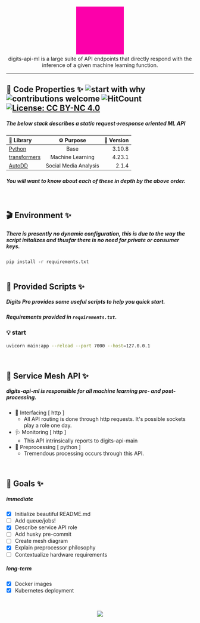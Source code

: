 <p align="center">
<a target="_blank" rel="noreferrer" href="https://www.buymeacoffee.com/alloydylan
"><img style="max-width:175px;" src="./digits2.gif">
</a>
<br>
digits-api-ml is a large suite of API endpoints that directly respond with the inference of a given machine learning function.<br>
</p>
<hr>

## 📝 Code Properties ✨ ![start with why](https://img.shields.io/badge/start%20with-why%3F-brightgreen.svg?style=flat) ![contributions welcome](https://img.shields.io/badge/contributions-welcome-brightgreen.svg?style=flat) ![HitCount](https://hits.dwyl.com/dylanalloy/digits-ui.svg?style=flat-square) [![License: CC BY-NC 4.0](https://img.shields.io/badge/License-CC_BY--NC_4.0-lightgrey.svg)](https://creativecommons.org/licenses/by-nc/4.0/)

##### The below stack describes a static request->response oriented ML API

| 📁 Library | ⚙ Purpose | 📎 Version |
| :-- | :-: | --: |
| [Python](https://python.org) | Base | 3.10.8 |
| [transformers](https://pypi.org/project/transformers/) | Machine Learning | 4.23.1 |
| [AutoDD](https://pypi.org/project/AutoDD/) | Social Media Analysis | 2.1.4 |

##### You will want to know about each of these in depth by the above order.

<br>

## 🎬 Environment ✨


##### There is presently no dynamic configuration, this is due to the way the script initalizes and thusfar there is no need for private or consumer keys.

`pip install -r requirements.txt ` <br> <br>

## 📜 Provided Scripts ✨

##### Digits Pro provides some useful scripts to help you quick start.

##### Requirements provided in `requirements.txt`.

### 💡 start

```bash
uvicorn main:app --reload --port 7000 --host=127.0.0.1
```

<br>

## 🏰 Service Mesh API ✨

##### digits-api-ml is responsible for all machine learning pre- and post-processing. 

 - 🔌 Interfacing [ http ]
     - All API routing is done through http requests. It's possible sockets play a role one day.
 - 🩺 Monitoring [ http ]
     - This API intrinsically reports to digits-api-main
 - 🧮 Preprocessing [ python ]
     - Tremendous processing occurs through this API.

<br>

## 💎 Goals ✨

##### immediate

- [x] Initialize beautiful README.md
- [ ] Add queue/jobs!
- [x] Describe service API role
- [ ] Add husky pre-commit
- [ ] Create mesh diagram
- [x] Explain preprocessor philosophy
- [ ] Contextualize hardware requirements

##### long-term

- [x] Docker images
- [x] Kubernetes deployment

<br>
<p align="center">
<a target="_blank" rel="noreferrer" href="https://www.buymeacoffee.com/alloydylan
"><img style="max-width:175px;" src="https://www.buymeacoffee.com/assets/img/guidelines/download-assets-sm-3.svg"></a>
</a>
</p>
